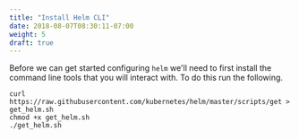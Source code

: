 ```yaml
---
title: "Install Helm CLI"
date: 2018-08-07T08:30:11-07:00
weight: 5
draft: true
---
```


Before we can get started configuring `helm` we'll need to first install the
command line tools that you will interact with. To do this run the following.

```
curl https://raw.githubusercontent.com/kubernetes/helm/master/scripts/get > get_helm.sh
chmod +x get_helm.sh
./get_helm.sh
```
